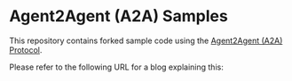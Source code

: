 # Agent2Agent (A2A) Samples

This repository contains forked sample code using the [Agent2Agent (A2A) Protocol](https://goo.gle/a2a).

Please refer to the following URL for a blog explaining this:

